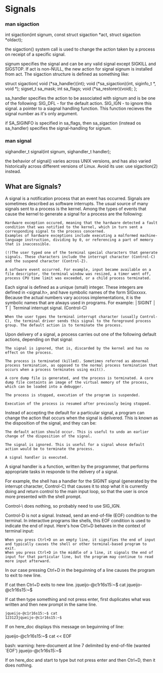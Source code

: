 # Signals

### man sigaction

int sigaction(int signum, const struct sigaction *act,
					struct sigaction *oldact);

the sigaction() system call is used to change the action taken by a process on receipt of a specific signal.

signum specifies the signal and can be any valid signal except SIGKILL and SIGSTOP.
If act is non-NULL, the new action for signal signum is installed from act.
The sigaction structure is defined as something like:

struct	sigaction{
	void		(*sa_handler)(int);
	void		(*sa_sigaction)(int, siginfo_t *, void *);
	sigset_t	sa_mask;
	int			sa_flags;
	void		(*sa_restorer)(void);
};

sa_handler specifies the action to be associated with signum and is be one of the following:
	SIG_DFL - for the default action.
	SIG_IGN - to ignore this signal.
	a pointer to a siagnal handling function. This function recieves the signal number as it's only argument.

if SA_SIGINFO is specified in sa_flags, then sa_sigaction (instead os sa_handler) specifies the signal-handling for signum.

### man signal

sighandler_t signal(int signum, sighandler_t handler);

the behavior of signal() varies across UNIX versions, and has also varied historically across different versions of Linux.  Avoid its use: use sigaction(2) instead.

## What are Signals?

A signal is a notification process that an event has occurred. Signals are sometimes described as software interrupts.
The usual source of many signals sent to a process is the kernel. Among the types of events that cause the kernel to generate a signal for a process are the following:

	Hardware exception occured, meaning that the hardware detected a fault condition that was notified to the kernel, which in turn sent a corresponding signal to the process concerned.
	Examples of hardware exceptions include executing a malformed machine-language instruction, dividing by 0, or referencing a part of memory that is inaccessible.

	(!)The user typed one of the terminal special characters that generate signals. These characters include the interrupt character (Control-C) and the suspend character (Control-Z).

	A software event occurred. For example, input became available on a file descriptor, the terminal window was resized, a timer went off, process CPU time limit was exceeded, or a child process terminated.

Each signal is defined as a unique (small) integer. These integers are defined in <signal.h>, and have symbolic names of the form SIGxxxxx.
Because the actual numbers vary accross implementations, it is the symbolic names that are always used in programs. For example:
	│SIGINT    │       T        │ Terminal interrupt signal.  (Control-C)

	When the user types the terminal interrupt character (usually Control-C), the terminal driver sends this signal to the foreground process group. The default action is to terminate the process.

Upon delivery of a signal, a process carries out one of the following default actions, depending on that signal:

	The signal is ignored, that is, discarded by the kernel and has no effect on the process.

	The process is terminated (killed). Sometimes referred as abnormal process termination, as opposed to the normal process termination that occurs when a process terminates using exit().

	A core dump file is generated, and the process is terminated. A core dump file containts an image of the virtual memory of the process, which can be loaded into a debugger.

	The process is stopped, execution of the program is suspended.

	Execution of the process is resumed after previously being stopped.

Instead of accepting the default for a particular signal, a program can change the action that occurs when the signal is delivered. This is known as the disposition of the signal, and they can be:

	The default action should occur. This is useful to undo an earlier change of the disposition of the signal.

	The signal is ignored. This is useful for a signal whose default action would be to terminate the process.

	A signal handler is executed.

A signal handler is a function, written by the programmer, that performs appropriate tasks in responde to the delivery of a signal.

For example, the shell has a handler for the SIGINT signal (generated by the interrupt character, Control-C) that causes it to stop what it is currently doing and return control to the main input loop, so that the user is once more presented with the shell prompt.


Control-\ does nothing, so probably need to use SIG_IGN.

Control-D is not a signal. Instead, send an end-of-file (EOF) condition to the terminal.
In interactive programs like shells, this EOF condition is used to indicate the end of input.
Here's how Ctrl+D behaves in the context of terminal input:

	When you press Ctrl+D on an empty line, it signifies the end of input and typically causes the shell or other terminal-based program to exit.
	When you press Ctrl+D in the middle of a line, it signals the end of input for that particular line, but the program may continue to read more input afterward.

In our case pressing Ctrl+D in the beguinning of a line causes the program to exit to new line.

If cat then Ctrl+D exits to new line.
	jqueijo-@c1r16s15:~$ cat
	jqueijo-@c1r16s15:~$

If cat then type something and not press enter, first duplicates what was written and then new prompt in the same line.

	jqueijo-@c1r16s15:~$ cat
	123123jqueijo-@c1r16s15:~$

If on here_doc displays this message on beguinning of line:

jqueijo-@c1r16s15:~$ cat << EOF
>
bash: warning: here-document at line 7 delimited by end-of-file (wanted `EOF')
jqueijo-@c1r16s15:~$

If on here_doc and start to type but not press enter and then Ctrl+D, then it does nothing.
